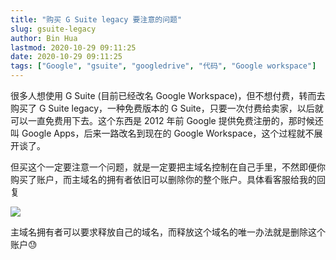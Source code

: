 ```yaml
---
title: "购买 G Suite legacy 要注意的问题"
slug: gsuite-legacy
author: Bin Hua
lastmod: 2020-10-29 09:11:25
date: 2020-10-29 09:11:25
tags: ["Google", "gsuite", "googledrive", "代码", "Google workspace"]
---
```


很多人想使用 G Suite (目前已经改名 Google Workspace)，但不想付费，转而去购买了 G Suite legacy，一种免费版本的 G Suite，只要一次付费给卖家，以后就可以一直免费用下去。这个东西是 2012 年前 Google 提供免费注册的，那时候还叫 Google Apps，后来一路改名到现在的 Google Workspace，这个过程就不展开谈了。

但买这个一定要注意一个问题，就是一定要把主域名控制在自己手里，不然即便你购买了账户，而主域名的拥有者依旧可以删除你的整个账户。具体看客服给我的回复

![](/imgs/gsuite-legacy.png)

主域名拥有者可以要求释放自己的域名，而释放这个域名的唯一办法就是删除这个账户😓
